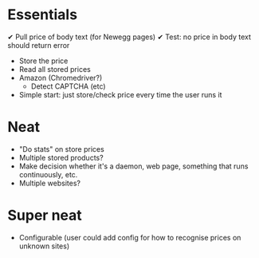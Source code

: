 # Essentials

✔  Pull price of body text (for Newegg pages)
    ✔  Test: no price in body text should return error
- Store the price
- Read all stored prices
- Amazon (Chromedriver?)
  - Detect CAPTCHA (etc)
- Simple start: just store/check price every time the user runs it

# Neat

- "Do stats" on store prices
- Multiple stored products?
- Make decision whether it's a daemon, web page, something that runs continuously, etc.
- Multiple websites?

# Super neat
- Configurable (user could add config for how to recognise prices on unknown sites)
